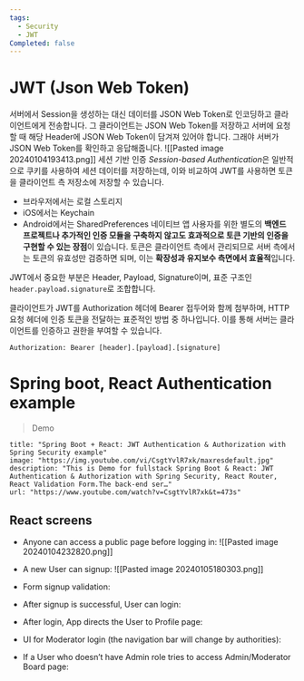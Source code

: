 ```yaml
---
tags:
  - Security
  - JWT
Completed: false
---
```

# JWT (Json Web Token)

서버에서 Session을 생성하는 대신 데이터를 JSON Web Token로 인코딩하고 클라이언트에게 전송합니다. 그 클라이언트는 JSON Web Token를 저장하고 서버에 요청할 때 해당 Header에 JSON Web Token이 담겨져 있어야 합니다. 그래야 서버가 JSON Web Token를 확인하고 응답해줍니다.
![[Pasted image 20240104193413.png]]
세션 기반 인증 *Session-based Authentication*은 일반적으로 쿠키를 사용하여 세션 데이터를 저장하는데, 이와 비교하여 JWT를 사용하면 토큰을 클라이언트 측 저장소에 저장할 수 있습니다. 
- 브라우저에서는 로컬 스토리지
- iOS에서는 Keychain
- Android에서는 SharedPreferences
네이티브 앱 사용자를 위한 별도의 **백엔드 프로젝트나 추가적인 인증 모듈을 구축하지 않고도 효과적으로 토큰 기반의 인증을 구현할 수 있는 장점**이 있습니다. 토큰은 클라이언트 측에서 관리되므로 서버 측에서는 토큰의 유효성만 검증하면 되며, 이는 **확장성과 유지보수 측면에서 효율적**입니다.

JWT에서 중요한 부분은 Header, Payload, Signature이며, 표준 구조인 `header.payload.signature`로 조합합니다. 

클라이언트가 JWT를 Authorization 헤더에 Bearer 접두어와 함께 첨부하며, HTTP 요청 헤더에 인증 토큰을 전달하는 표준적인 방법 중 하나입니다. 이를 통해 서버는 클라이언트를 인증하고 권한을 부여할 수 있습니다.
```text
Authorization: Bearer [header].[payload].[signature]
```
# Spring boot, React Authentication example

> Demo
```embed
title: "Spring Boot + React: JWT Authentication & Authorization with Spring Security example"
image: "https://img.youtube.com/vi/CsgtYvlR7xk/maxresdefault.jpg"
description: "This is Demo for fullstack Spring Boot & React: JWT Authentication & Authorization with Spring Security, React Router, React Validation Form.The back-end ser…"
url: "https://www.youtube.com/watch?v=CsgtYvlR7xk&t=473s"
```

## React screens
- Anyone can access a public page before logging in: 
![[Pasted image 20240104232820.png]]
- A new User can signup:
![[Pasted image 20240105180303.png]]
- Form signup validation:

- After signup is successful, User can login:

- After login, App directs the User to Profile page:

- UI for Moderator login (the navigation bar will change by authorities):

- If a User who doesn’t have Admin role tries to access Admin/Moderator Board page:




